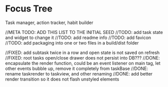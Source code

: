 # Focus Tree

Task manager, action tracker, habit builder

//META TODO: ADD THIS LIST TO THE INITIAL SEED
//TODO: add task state and widget to change it
//TODO: add readme info
//TODO: add favicon
//TODO: add packaging into one or two files in a build/dist folder

//FIXED: add subtask twice in a row and open state is not saved on refresh
//FIXED: root tasks open/close drawer does not persist into DB???
//DONE: encapsulate the render function, could be an event listener on main tag, let other events bubble up, remove it completely from taskBase
//DONE: rename taskrender to taskview, and other renaming
//DONE: add better render transition so it does not flash unstyled elements
